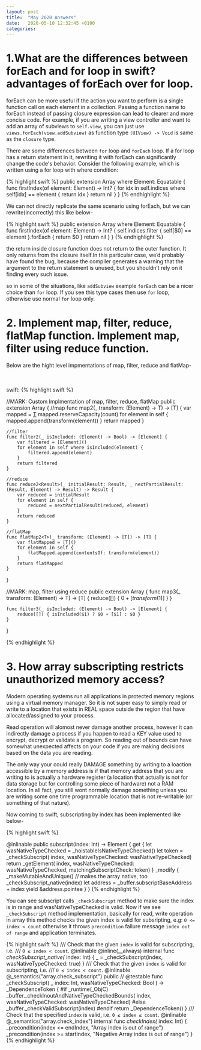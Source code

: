 ```yaml
---
layout: post
title:  "May 2020 Answers"
date:   2020-05-10 12:32:45 +0100
categories:
---
```


# 1.What are the differences between forEach and for loop in swift? advantages of forEach over for loop.


forEach can be more useful if the action you want to perform is a single function call on each element in a collection. Passing a function name to forEach instead of passing closure expression can lead to clearer and more concise code. For example, if you are writing a view controller and want to add an array of subviews to `self.view`, you can just use `views.forEach(view.addSubview)` as function type `(UIView) -> Void` is same as the `closure` type. 

There are some differences between `for` loop and `forEach` loop. If a for loop has a return statement in it, rewriting it with forEach can significantly change the code's behavior. Consider the following example, which is written using a for loop with where condition:

{% highlight swift %}
public extension Array where Element: Equatable {
    func firstIndex(of element: Element) -> Int? {
        for idx in self.indices where self[idx] == element {
            return idx
        }
        return nil
    }
}
{% endhighlight %}

We can not directly replicate the same scenario using forEach, but we can rewrite(incorrectly) this like below-

{% highlight swift %}
public extension Array where Element: Equatable {
    func firstIndex(of element: Element) -> Int? {
        self.indices.filter { self[$0] == element }.forEach { return $0 }
        return nil
    }
}
{% endhighlight %}

the return inside closure function does not return to the outer function. It only returns from the closure itself.In this particular case, we’d probably have found the bug, because the compiler generates a warning that the argument to the return statement is unused, but you shouldn’t rely on it finding every such issue.

so in some of the situations, like `addSubview` example `forEach` can be a nicer choice than `for` loop. If you see this type cases then use `for` loop, otherwise use normal `for` loop only.

# 2. Implement map, filter, reduce, flatMap function. Implement map, filter using reduce function.

Below are the hight level impmentations of map, filter, reduce and flatMap-

<br /><br /> swift:
{% highlight swift %}

//MARK: Custom Implmentation of map, filter, reduce, flatMap
public extension Array {
    //map
    func map2<T>(_ transform: (Element) -> T) -> [T] {
        var mapped = [T]()
        mapped.reserveCapacity(count)
        for element in self {
            mapped.append(transform(element))
        }
        return mapped
    }
    
    //filter
    func filter2(_ isIncluded: (Element) -> Bool) -> [Element] {
        var filtered = [Element]()
        for element in self where isIncluded(element) {
            filtered.append(element)
        }
        return filtered
    }
    
    //reduce
    func reduce2<Result>(_ initialResult: Result, _ nextPartialResult: (Result, Element) -> Result) -> Result {
        var reduced = initialResult
        for element in self {
            reduced = nextPartialResult(reduced, element)
        }
        return reduced
    }
    
    //flatMap
    func flatMap2<T>(_ transform: (Element) -> [T]) -> [T] {
        var flatMapped = [T]()
        for element in self {
            flatMapped.append(contentsOf: transform(element))
        }
        return flatMapped
    }
}

//MARK: map, filter using reduce
public extension Array {
    func map3<T>(_ transform: (Element) -> T) -> [T] {
        reduce([]) { $0 + [transform($1)] }
    }
    
    func filter3(_ isIncluded: (Element) -> Bool) -> [Element] {
        reduce([]) { isIncluded($1) ? $0 + [$1] : $0 }
    }
}

{% endhighlight %}

# 3. How array subscripting restricts unauthorized memory access?

Modern operating systems run all applications in protected memory regions using a virtual memory manager. So it is not super easy to simply read or write to a location that exists in REAL space outside the region that have allocated/assigned to your process.

Read operation will alomost never damage another process, however it can indirectly damage a process if you happen to read a KEY value used to encrypt, decrypt or validate a program. So reading out of bounds can have somewhat unexpected affects on your code if you are making decisions based on the data you are reading. 

The only way your could really DAMAGE something by writing to a loaction accessible by a memory address is if that memory address that you are writing to is actually a hardware register (a location that actually is not for data storage but for controlling some piece of hardware) not a RAM location. In all fact, you still wont normally damage something unless you are writing some one time programmable location that is not re-writable (or something of that nature).

Now coming to swift, subscripting by index has been implemented like below-

{% highlight swift %}

@inlinable
  public subscript(index: Int) -> Element {
    get {
      let wasNativeTypeChecked = _hoistableIsNativeTypeChecked()
      let token = _checkSubscript(
        index, wasNativeTypeChecked: wasNativeTypeChecked)
      return _getElement(
        index, wasNativeTypeChecked: wasNativeTypeChecked,
        matchingSubscriptCheck: token)
    }
    _modify {
      _makeMutableAndUnique() // makes the array native, too
      _checkSubscript_native(index)
      let address = _buffer.subscriptBaseAddress + index
      yield &address.pointee
    }
  }
{% endhighlight %}

You can see subscript calls `_checkSubscript` method to make sure the index is in range and wasNativeTypeChecked is valid. Now if we see `_checkSubscript` method implementation, basically for read, write operation in array this method checks the given index is valid for subsripting, e.g: `0 <= index < count` otherwise it throws `precondition` failure message `index out of range` and application terminates.

{% highlight swift %}
/// Check that the given `index` is valid for subscripting, i.e.
  /// `0 ≤ index < count`.
  @inlinable
  @inline(__always)
  internal func _checkSubscript_native(_ index: Int) {
    _ = _checkSubscript(index, wasNativeTypeChecked: true)
  }
  /// Check that the given `index` is valid for subscripting, i.e.
  /// `0 ≤ index < count`.
  @inlinable
  @_semantics("array.check_subscript")
  public // @testable
  func _checkSubscript(
    _ index: Int, wasNativeTypeChecked: Bool
  ) -> _DependenceToken {
#if _runtime(_ObjC)
    _buffer._checkInoutAndNativeTypeCheckedBounds(
      index, wasNativeTypeChecked: wasNativeTypeChecked)
#else
    _buffer._checkValidSubscript(index)
#endif
    return _DependenceToken()
  }
  /// Check that the specified `index` is valid, i.e. `0 ≤ index ≤ count`.
  @inlinable
  @_semantics("array.check_index")
  internal func _checkIndex(_ index: Int) {
    _precondition(index <= endIndex, "Array index is out of range")
    _precondition(index >= startIndex, "Negative Array index is out of range")
  }
{% endhighlight %}
